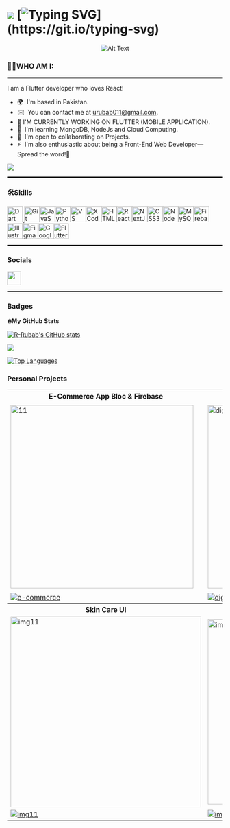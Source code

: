 ![](https://user-images.githubusercontent.com/18350557/176309783-0785949b-9127-417c-8b55-ab5a4333674e.gif) [![Typing SVG](https://readme-typing-svg.herokuapp.com?font=Fira+Code&weight=530&size=25&duration=5100&pause=1102&color=FFFFFF&center=true&width=540&lines=Hi+There!+I+am+identified+as+Rubab.)](https://git.io/typing-svg)
=============================================================================================================================
<p align="center">
  <img src="https://user-images.githubusercontent.com/74038190/221352975-94759904-aa4c-4032-a8ab-b546efb9c478.gif" alt="Alt Text">
</p>

### 👩‍💻WHO AM I:
<hr style="border-top: 2px solid #000;">
I am a Flutter developer who loves React!

* 🌍  I'm based in Pakistan.
* ✉️  You can contact me at [urubab011@gmail.com](mailto:urubab011@gmail.com).
* 🚀  I'M CURRENTLY WORKING ON FLUTTER (MOBILE APPLICATION).
* 🧠  I'm learning MongoDB, NodeJs and Cloud Computing.
* 🤝  I'm open to collaborating on Projects.
* ⚡  I'm also enthusiastic about being a Front-End Web Developer—Spread the word!🙌

 <a href="https://www.github.com/R-Rubab" target="_blank" rel="noreferrer"><img
src="https://img.shields.io/github/followers/R-Rubab?logo=github&style=for-the-badge&color=0891b2&labelColor=1c1917" /></a>
<hr style="border-top: 2px solid #000;">


### 🛠️Skills


<p align="left">
<a href="https://docs.microsoft.com/en-us/cpp/?view=msvc-170" target="_blank" rel="noreferrer" style="margin-right: 10px> <img src="https://raw.githubusercontent.com/danielcranney/readme-generator/main/public/icons/skills/cplusplus-colored.svg" width="36" height="36" alt="C++"  /></a><a href="https://dart.dev/" target="_blank" rel="noreferrer"><img src="https://raw.githubusercontent.com/danielcranney/readme-generator/main/public/icons/skills/dart-colored.svg" width="36" height="36" alt="Dart" /></a><a href="https://git-scm.com/" target="_blank" rel="noreferrer">   <img src="https://raw.githubusercontent.com/danielcranney/readme-generator/main/public/icons/skills/git-colored.svg" width="36" height="36" alt="Git" /></a><a href="https://developer.mozilla.org/en-US/docs/Web/JavaScript" target="_blank" rel="noreferrer"><img src="https://raw.githubusercontent.com/danielcranney/readme-generator/main/public/icons/skills/javascript-colored.svg" width="36" height="36" alt="JavaScript" /></a><a href="https://www.python.org/" target="_blank" rel="noreferrer"><img src="https://raw.githubusercontent.com/danielcranney/readme-generator/main/public/icons/skills/python-colored.svg" width="36" height="36" alt="Python" /></a><a href="https://code.visualstudio.com/" target="_blank" rel="noreferrer"><img src="https://raw.githubusercontent.com/danielcranney/readme-generator/main/public/icons/skills/visualstudiocode.svg" width="36" height="36" alt="VS Code" /></a><a href="https://www.xcode.com" target="_blank" rel="noreferrer"><img src="https://raw.githubusercontent.com/danielcranney/readme-generator/main/public/icons/skills/xcode.svg" width="36" height="36" alt="XCode" /></a><a href="https://developer.mozilla.org/en-US/docs/Glossary/HTML5" target="_blank" rel="noreferrer"><img src="https://raw.githubusercontent.com/danielcranney/readme-generator/main/public/icons/skills/html5-colored.svg" width="36" height="36" alt="HTML5" /></a><a href="https://reactjs.org/" target="_blank" rel="noreferrer"><img src="https://raw.githubusercontent.com/danielcranney/readme-generator/main/public/icons/skills/react-colored.svg" width="36" height="36" alt="React" /></a><a href="https://nextjs.org/docs" target="_blank" rel="noreferrer"><img src="https://raw.githubusercontent.com/danielcranney/readme-generator/main/public/icons/skills/nextjs-colored.svg" width="36" height="36" alt="NextJs" /></a><a href="https://www.w3.org/TR/CSS/#css" target="_blank" rel="noreferrer"><img src="https://raw.githubusercontent.com/danielcranney/readme-generator/main/public/icons/skills/css3-colored.svg" width="36" height="36" alt="CSS3" /></a><a href="https://nodejs.org/en/" target="_blank" rel="noreferrer"><img src="https://raw.githubusercontent.com/danielcranney/readme-generator/main/public/icons/skills/nodejs-colored.svg" width="36" height="36" alt="NodeJS" /></a><a href="https://www.mysql.com/" target="_blank" rel="noreferrer"><img src="https://raw.githubusercontent.com/danielcranney/readme-generator/main/public/icons/skills/mysql-colored.svg" width="36" height="36" alt="MySQL" /></a><a href="https://firebase.google.com/" target="_blank" rel="noreferrer"><img src="https://raw.githubusercontent.com/danielcranney/readme-generator/main/public/icons/skills/firebase-colored.svg" width="36" height="36" alt="Firebase" /></a><a href="https://www.adobe.com/uk/products/illustrator.html" target="_blank" rel="noreferrer"><img src="https://raw.githubusercontent.com/danielcranney/readme-generator/main/public/icons/skills/illustrator-colored.svg" width="36" height="36" alt="Illustrator" /></a><a href="https://www.figma.com/" target="_blank" rel="noreferrer"><img src="https://raw.githubusercontent.com/danielcranney/readme-generator/main/public/icons/skills/figma-colored.svg" width="36" height="36" alt="Figma" /></a><a href="https://cloud.google.com/" target="_blank" rel="noreferrer"><img src="https://raw.githubusercontent.com/danielcranney/readme-generator/main/public/icons/skills/googlecloud-colored.svg" width="36" height="36" alt="Google Cloud" /></a><a href="https://flutter.dev/" target="_blank" rel="noreferrer"><img src="https://raw.githubusercontent.com/danielcranney/readme-generator/main/public/icons/skills/flutter-colored.svg" width="36" height="36" alt="Flutter" /></a>
</p>
<hr style="border-top: 2px solid #000;">

### Socials


<p align="left"> <a href="https://www.github.com/R-Rubab" target="_blank" rel="noreferrer"> <picture> <source media="(prefers-color-scheme: dark)" srcset="https://raw.githubusercontent.com/danielcranney/readme-generator/main/public/icons/socials/github-dark.svg" /> <source media="(prefers-color-scheme: light)" srcset="https://raw.githubusercontent.com/danielcranney/readme-generator/main/public/icons/socials/github.svg" /> <img src="https://raw.githubusercontent.com/danielcranney/readme-generator/main/public/icons/socials/github.svg" width="32" height="32" /> </picture> </a></p>
<hr style="border-top: 1px solid #000;">

### Badges

<b>🔥My GitHub Stats</b>

<a href="http://www.github.com/R-Rubab"><img src="https://github-readme-stats.vercel.app/api?username=R-Rubab&show_icons=true&hide=&count_private=true&title_color=0891b2&text_color=ffffff&icon_color=0891b2&bg_color=1c1917&hide_border=true&show_icons=true" alt="R-Rubab's GitHub stats" /></a>

<a href="http://www.github.com/R-Rubab"><img src="https://github-readme-streak-stats.herokuapp.com/?user=R-Rubab&stroke=ffffff&background=1c1917&ring=0891b2&fire=0891b2&currStreakNum=ffffff&currStreakLabel=0891b2&sideNums=ffffff&sideLabels=ffffff&dates=ffffff&hide_border=true" /></a>


<a href="https://github.com/R-Rubab" align="left"><img src="https://github-readme-stats.vercel.app/api/top-langs/?username=R-Rubab&langs_count=10&title_color=0891b2&text_color=ffffff&icon_color=0891b2&bg_color=1c1917&hide_border=true&locale=en&custom_title=Top%20%Languages" alt="Top Languages" /></a>

### Personal Projects
<table>
	<tbody width="100%">
		<tr>
			<th>E-Commerce App Bloc & Firebase</th>	
			<th>Digital Banking App UI</th>	
			<th>Health-Care UI</th>	
			<th>Doctor UI</th>
		</tr>
		<tr>
			<td>
				<img width="427"  alt="11" src="https://github.com/user-attachments/assets/9fc43e91-b1d8-4b1b-9295-dc596625e817">
			</td>
			<td>
				<img width="427" alt="digital banking" src="https://github.com/user-attachments/assets/4a6c44f1-8ac4-425d-916e-d3cde1a6ea6f">
			</td>
			<td>
      			       <img width="427" alt="health" src="https://github.com/user-attachments/assets/68fd6d94-8e99-49c0-9af5-12f9bb0868b3">
			</td>
			<td>
        		      <img width="437" alt="MedApp" src="https://github.com/user-attachments/assets/96df3ec6-a86b-4060-aedf-f8cc28a7b6bf">
			</td>
		</tr>
		<tr>
			<td>
				<a href="https://github.com/R-Rubab/-E-Commerce-App">
					<img src="https://github-readme-stats.vercel.app/api/pin/?username=R-Rubab&repo=-E-Commerce-App&theme=dracula" alt="e-commerce" />
				</a>
			</td>
			<td>
				<a href="https://github.com/R-Rubab/Flutter_Digital_Banking_App">
					<img src="https://github-readme-stats.vercel.app/api/pin/?username=R-Rubab&repo=Flutter_Digital_Banking_App&theme=dracula" alt="digital banking" />
				</a>
			</td>
			<td>
				<a href="https://github.com/R-Rubab/Health-Care">
					<img src="https://github-readme-stats.vercel.app/api/pin/?username=R-Rubab&repo=Health-Care&theme=dracula" alt="health" />
				</a>
			</td>
			<td>
				<a href="https://github.com/R-Rubab/MedApp">
					<img src="https://github-readme-stats.vercel.app/api/pin/?username=R-Rubab&repo=MedApp&theme=dracula" alt="MedApp" />
				</a>
			</td>
		</tr>
		<tr>
			<th>Skin Care UI</th>	
			<th>Car Controller UI</th>	
			<th>Money Tracker UI</th>
		</tr>
		<tr>
			<td>
        <img width="445" alt="img11" src="https://github.com/user-attachments/assets/2852c7fa-67c6-4b8a-892e-126f8251e73a">
			</td>
			<td>
				<img width="431" alt="img6" src="https://github.com/user-attachments/assets/3af9c412-a18b-4ed0-9084-f8e845e188b0">
			</td>
			<td>
			<img width="442" alt="img4" src="https://github.com/user-attachments/assets/f61b273b-be65-4b27-8bcd-6f5b5f4322cf">
			</td>
		</tr>
		<tr>
			<td>
				<a href="https://github.com/R-Rubab/Skin-Care">
					<img src="https://github-readme-stats.vercel.app/api/pin/?username=R-Rubab&repo=Skin-Care&theme=dracula" alt="img11" />
				</a>
			</td>
			<td>
				<a href="https://github.com/R-Rubab/Car-Controller-App">					
          <img src="https://github-readme-stats.vercel.app/api/pin/?username=R-Rubab&repo=Car-Controller-App&theme=dracula" alt="img6" />
				</a>
			</td>
			<td>
				<a href="https://github.com/R-Rubab/Money-Tracker-Application">
					<img src="https://github-readme-stats.vercel.app/api/pin/?username=R-Rubab&repo=Money-Tracker-Application&theme=dracula" alt="img4" />
				</a>
			</td>
		</tr>
	</tbody>
</table>
